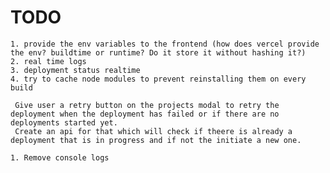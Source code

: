 # TODO

    1. provide the env variables to the frontend (how does vercel provide the env? buildtime or runtime? Do it store it without hashing it?)
    2. real time logs
    3. deployment status realtime
    4. try to cache node modules to prevent reinstalling them on every build

     Give user a retry button on the projects modal to retry the deployment when the deployment has failed or if there are no deployments started yet.
     Create an api for that which will check if theere is already a deployment that is in progress and if not the initiate a new one.

    1. Remove console logs
